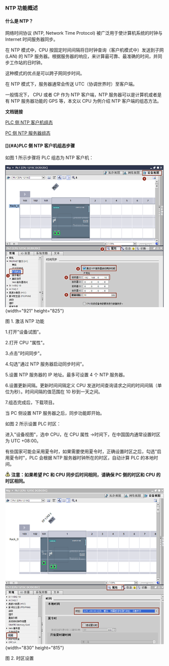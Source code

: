 ### NTP 功能概述 

#### 什么是 NTP？

网络时间协议 (NTP, Network Time Protocol) 被广泛用于使计算机系统的时钟与
Internet 时间服务器同步。

在 NTP 模式中，CPU 按固定时间间隔将日时钟查询（客户机模式中）发送到子网
(LAN) 的 NTP
服务器。根据服务器的响应，来计算最可靠、最准确的时间，并同步工作站的日时钟。

这种模式的优点是可以跨子网同步时间。

在 NTP 模式下，服务器通常会传送 UTC（协调世界时）至客户端。

一般情况下， CPU 或者 CP 作为 NTP 客户端，NTP 服务器可以是计算机或者是有
NTP 服务器功能的 GPS 等，本文以 CPU 为例介绍 NTP 客户端的组态方法。

**文档链接**

[PLC 侧 NTP 客户机组态](01-NTP_PLC.html#A)

[PC 侧 NTP 服务器组态](02-NTP_PC.html#A)

#### []{#A}PLC 侧 NTP 客户机组态步骤

如图 1 所示步骤将 PLC 组态为 NTP 客户机：

![](images/01-01.png){width="921" height="825"}

图 1. 激活 NTP 功能

1.打开"设备试图"。

2.打开 CPU "属性"。

3.点击"时间同步"。

4.勾选"通过 NTP 服务器启动同步时间"。

5.设置 NTP 服务器的 IP 地址。最多可设置 4 个 NTP 服务器。

6.设置更新间隔。更新时间间隔定义 CPU
发送时间查询请求之间的时间间隔（单位为秒）。时间间隔的值范围在 10
秒到一天之间。

7.组态完成后，下载项目。

当 PC 侧设置 NTP 服务器之后，同步功能即开始。

如图 2 所示设置 PLC 时区：

进入\"设备视图\"，选中 CPU，在 CPU 属性
→时间下，在中国国内通常设置时区为 UTC +08:00。

有些国家可能会采用夏令时，如果需要使用夏令时，正确设置时区之后，勾选"启用夏令时"，PLC
会根据 NTP 服务器时钟所在的时区，自动计算 PLC 的本地时间。

![](images/4.gif) **注意：如果希望 PC 和 CPU
同步后时间相同，请确保 PC 侧的时区和 CPU 的时区相同。**

![](images/01-02.png){width="830" height="815"}

图 2. 时区设置
